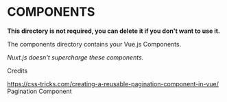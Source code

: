 # COMPONENTS

**This directory is not required, you can delete it if you don't want to use it.**

The components directory contains your Vue.js Components.

_Nuxt.js doesn't supercharge these components._

Credits

https://css-tricks.com/creating-a-reusable-pagination-component-in-vue/
Pagination Component 
